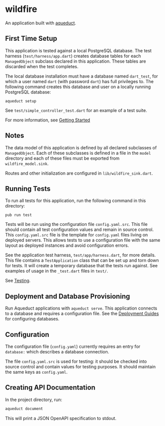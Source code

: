 # wildfire

An application built with [aqueduct](https://github.com/stablekernel/aqueduct).

## First Time Setup

This application is tested against a local PostgreSQL database. The test harness (`test/harness/app.dart`) creates database tables for each `ManagedObject` subclass declared in this application. These tables are discarded when the test completes.

The local database installation must have a database named `dart_test`, for which a user named `dart` (with password `dart`) has full privileges to.
The following command creates this database and user on a locally running PostgreSQL database:

```
aqueduct setup
```

See `test/simple_controller_test.dart` for an example of a test suite.

For more information, see [Getting Started](https://aqueduct.io/docs/)

## Notes

The data model of this application is defined by all declared subclasses of `ManagedObject`. Each of these subclasses is defined in a file in the `model` directory and each of these files must be exported from `wildfire_model.sink`.

Routes and other initialization are configured in `lib/wildfire_sink.dart`.

## Running Tests

To run all tests for this application, run the following command in this directory:

```
pub run test
```

Tests will be run using the configuration file `config.yaml.src`. This file should contain all test configuration values and remain in source control. This `config.yaml.src` file is the template for `config.yaml` files living on deployed servers. This allows tests to use a configuration file with the same layout as deployed instances and avoid configuration errors.

See the application test harness, `test/app/harness.dart`, for more details. This file contains a `TestApplication` class that can be set up and torn down for tests. It will create a temporary database that the tests run against. See examples of usage in the `_test.dart` files in `test/`.

See [Testing](https://aqueduct.io/docs/testing/overview).

## Deployment and Database Provisioning

Run Aqueduct applications with `aqueduct serve`. This application connects to a database and requires a configuration file. See the [Deployment Guides](http://aqueduct.io/docs/deploy/overview/) for configuring databases.

## Configuration

The configuration file (`config.yaml`) currently requires an entry for `database:` which describes a database connection.

The file `config.yaml.src` is used for testing: it should be checked into source control and contain values for testing purposes. It should maintain the same keys as `config.yaml`.

## Creating API Documentation

In the project directory, run:

```bash
aqueduct document
```

This will print a JSON OpenAPI specification to stdout.
